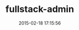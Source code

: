 ---
layout: post
title:  "fullstack-admin"
repo:   "mcasimir/fullstack-admin"
date:   2015-02-18 17:15:56
gemurl: http://github.com/mcasimir/fullstack-admin
---